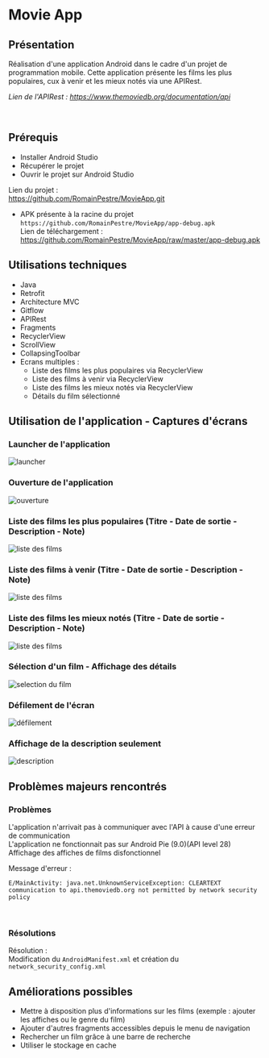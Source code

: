 # Movie App

## Présentation

Réalisation d'une application Android dans le cadre d'un projet de programmation mobile.
Cette application présente les films les plus populaires, cux à venir et les mieux notés via une APIRest.

<i>Lien de l'APIRest : https://www.themoviedb.org/documentation/api</i>

<br/>

## Prérequis

- Installer Android Studio </br>
- Récupérer le projet </br>
- Ouvrir le projet sur Android Studio </br>

Lien du projet : </br>
<https://github.com/RomainPestre/MovieApp.git> </br>

- APK présente à la racine du projet ```https://github.com/RomainPestre/MovieApp/app-debug.apk``` </br>
Lien de téléchargement : <https://github.com/RomainPestre/MovieApp/raw/master/app-debug.apk>

## Utilisations techniques

- Java </br>
- Retrofit </br>
- Architecture MVC </br>
- Gitflow </br>
- APIRest </br>
- Fragments </br>
- RecyclerView </br>
- ScrollView </br>
- CollapsingToolbar </br>
- Ecrans multiples : </br>
	- Liste des films les plus populaires via RecyclerView </br>
	- Liste des films à venir via RecyclerView </br>
	- Liste des films les mieux notés via RecyclerView </br>
	- Détails du film sélectionné </br>

## Utilisation de l'application - Captures d'écrans

### Launcher de l'application
<img src="readme_pics/0.PNG" alt="launcher"> </br>

### Ouverture de l'application
<img src="readme_pics/1.PNG" alt="ouverture"> </br>

### Liste des films les plus populaires (Titre - Date de sortie - Description - Note)
<img src="readme_pics/2.PNG" alt="liste des films"> </br>

### Liste des films à venir (Titre - Date de sortie - Description - Note)
<img src="readme_pics/3.PNG" alt="liste des films"> </br>

### Liste des films les mieux notés (Titre - Date de sortie - Description - Note)
<img src="readme_pics/4.PNG" alt="liste des films"> </br>

### Sélection d'un film - Affichage des détails
<img src="readme_pics/5.PNG" alt="selection du film"> </br>

### Défilement de l'écran
<img src="readme_pics/6.PNG" alt="défilement"> </br>

### Affichage de la description seulement
<img src="readme_pics/7.PNG" alt="description"> </br>

## Problèmes majeurs rencontrés

### Problèmes
L'application n'arrivait pas à communiquer avec l'API à cause d'une erreur de communication </br>
L'application ne fonctionnait pas sur Android Pie (9.0)(API level 28) </br>
Affichage des affiches de films disfonctionnel </br>

Message d'erreur : </br>
```
E/MainActivity: java.net.UnknownServiceException: CLEARTEXT communication to api.themoviedb.org not permitted by network security policy
```

 </br>

### Résolutions

Résolution : </br>
Modification du ```AndroidManifest.xml``` et création du ```network_security_config.xml``` </br>

## Améliorations possibles

- Mettre à disposition plus d'informations sur les films (exemple : ajouter les affiches ou le genre du film) </br>
- Ajouter d'autres fragments accessibles depuis le menu de navigation </br>
- Rechercher un film grâce à une barre de recherche </br>
- Utiliser le stockage en cache </br>